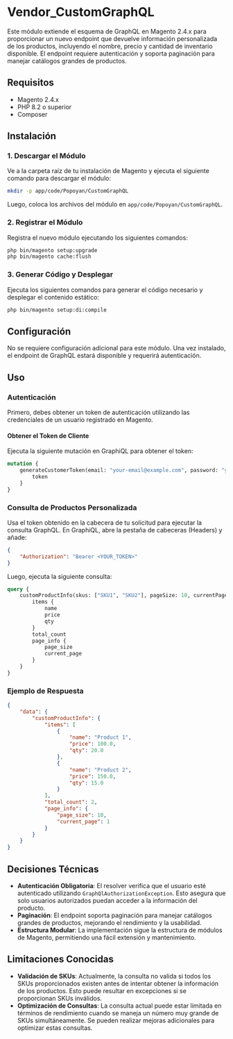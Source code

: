 # Vendor_CustomGraphQL

Este módulo extiende el esquema de GraphQL en Magento 2.4.x para proporcionar un nuevo endpoint que devuelve información
personalizada de los productos, incluyendo el nombre, precio y cantidad de inventario disponible. El endpoint requiere
autenticación y soporta paginación para manejar catálogos grandes de productos.

## Requisitos

- Magento 2.4.x
- PHP 8.2 o superior
- Composer

## Instalación

### 1. Descargar el Módulo

Ve a la carpeta raíz de tu instalación de Magento y ejecuta el siguiente comando para descargar el módulo:

```bash
mkdir -p app/code/Popoyan/CustomGraphQL
```

Luego, coloca los archivos del módulo en `app/code/Popoyan/CustomGraphQL`.

### 2. Registrar el Módulo

Registra el nuevo módulo ejecutando los siguientes comandos:

```bash
php bin/magento setup:upgrade
php bin/magento cache:flush
```

### 3. Generar Código y Desplegar

Ejecuta los siguientes comandos para generar el código necesario y desplegar el contenido estático:

```bash
php bin/magento setup:di:compile

```

## Configuración

No se requiere configuración adicional para este módulo. Una vez instalado, el endpoint de GraphQL estará disponible y
requerirá autenticación.

## Uso

### Autenticación

Primero, debes obtener un token de autenticación utilizando las credenciales de un usuario registrado en Magento.

#### Obtener el Token de Cliente

Ejecuta la siguiente mutación en GraphiQL para obtener el token:

```graphql
mutation {
    generateCustomerToken(email: "your-email@example.com", password: "your-password") {
        token
    }
}
```

### Consulta de Productos Personalizada

Usa el token obtenido en la cabecera de tu solicitud para ejecutar la consulta GraphQL. En GraphiQL, abre la pestaña de
cabeceras (Headers) y añade:

```json
{
    "Authorization": "Bearer <YOUR_TOKEN>"
}
```

Luego, ejecuta la siguiente consulta:

```graphql
query {
    customProductInfo(skus: ["SKU1", "SKU2"], pageSize: 10, currentPage: 1) {
        items {
            name
            price
            qty
        }
        total_count
        page_info {
            page_size
            current_page
        }
    }
}
```

### Ejemplo de Respuesta

```json
{
    "data": {
        "customProductInfo": {
            "items": [
                {
                    "name": "Product 1",
                    "price": 100.0,
                    "qty": 20.0
                },
                {
                    "name": "Product 2",
                    "price": 150.0,
                    "qty": 15.0
                }
            ],
            "total_count": 2,
            "page_info": {
                "page_size": 10,
                "current_page": 1
            }
        }
    }
}
```

## Decisiones Técnicas

- **Autenticación Obligatoria**: El resolver verifica que el usuario esté autenticado utilizando
  `GraphQlAuthorizationException`. Esto asegura que solo usuarios autorizados puedan acceder a la información del
  producto.
- **Paginación**: El endpoint soporta paginación para manejar catálogos grandes de productos, mejorando el rendimiento y
  la usabilidad.
- **Estructura Modular**: La implementación sigue la estructura de módulos de Magento, permitiendo una fácil extensión y
  mantenimiento.

## Limitaciones Conocidas

- **Validación de SKUs**: Actualmente, la consulta no valida si todos los SKUs proporcionados existen antes de intentar
  obtener la información de los productos. Esto puede resultar en excepciones si se proporcionan SKUs inválidos.
- **Optimización de Consultas**: La consulta actual puede estar limitada en términos de rendimiento cuando se maneja un
  número muy grande de SKUs simultáneamente. Se pueden realizar mejoras adicionales para optimizar estas consultas.

